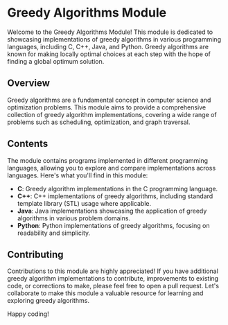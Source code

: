 # Greedy Algorithms Module

Welcome to the Greedy Algorithms Module! This module is dedicated to showcasing implementations of greedy algorithms in various programming languages, including C, C++, Java, and Python. Greedy algorithms are known for making locally optimal choices at each step with the hope of finding a global optimum solution.

## Overview

Greedy algorithms are a fundamental concept in computer science and optimization problems. This module aims to provide a comprehensive collection of greedy algorithm implementations, covering a wide range of problems such as scheduling, optimization, and graph traversal.

## Contents

The module contains programs implemented in different programming languages, allowing you to explore and compare implementations across languages. Here's what you'll find in this module:

- **C**: Greedy algorithm implementations in the C programming language.
- **C++**: C++ implementations of greedy algorithms, including standard template library (STL) usage where applicable.
- **Java**: Java implementations showcasing the application of greedy algorithms in various problem domains.
- **Python**: Python implementations of greedy algorithms, focusing on readability and simplicity.


## Contributing

Contributions to this module are highly appreciated! If you have additional greedy algorithm implementations to contribute, improvements to existing code, or corrections to make, please feel free to open a pull request. Let's collaborate to make this module a valuable resource for learning and exploring greedy algorithms.

Happy coding!
